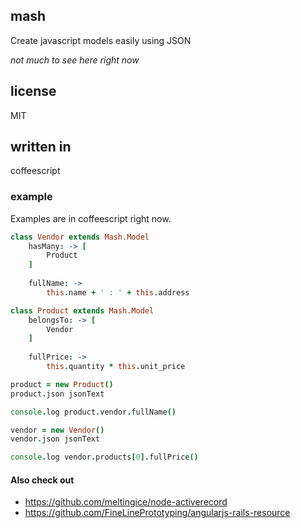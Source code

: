 ## mash

Create javascript models easily using JSON

*not much to see here right now*

## license

MIT

## written in 

coffeescript

### example

Examples are in coffeescript right now.

```coffeescript
class Vendor extends Mash.Model
	hasMany: -> [
		Product
	]
	
	fullName: ->
		this.name + ' : ' + this.address

class Product extends Mash.Model
	belongsTo: -> [
		Vendor
	]
	
	fullPrice: ->
		this.quantity * this.unit_price	

product = new Product()
product.json jsonText

console.log product.vendor.fullName()

vendor = new Vendor()
vendor.json jsonText

console.log vendor.products[0].fullPrice()


```


#### Also check out

* https://github.com/meltingice/node-activerecord
* https://github.com/FineLinePrototyping/angularjs-rails-resource


